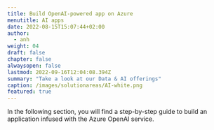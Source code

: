 ```yaml
---
title: Build OpenAI-powered app on Azure
menutitle: AI apps
date: 2022-08-15T15:07:44+02:00
author: 
  - anh
weight: 04
draft: false
chapter: false
alwaysopen: false
lastmod: 2022-09-16T12:04:08.394Z
summary: "Take a look at our Data & AI offerings"
caption: /images/solutionareas/AI-white.png
featured: true
---
```



In the following section, you will find a step-by-step guide to build an application infused with the Azure OpenAI service.